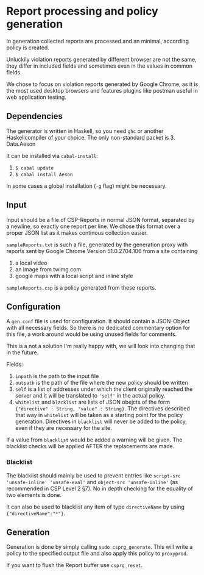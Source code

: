 # Report processing and policy generation
In generation collected reports are processed and an minimal, according policy is created.

Unluckily violation reports generated by different browser are not the same, they differ in included fields and sometimes even in the values in common fields.

We chose to focus on violation reports generated by Google Chrome, as it is the most used desktop browsers and features plugins like postman useful in web application testing.

## Dependencies
The generator is written in Haskell, so you need `ghc` or another Haskellcompiler of your choice. The only non-standard packet is
 3. Data.Aeson

It can be installed via `cabal-install`:

 1. `$ cabal update`
 3. `$ cabal install Aeson`

In some cases a global installation (`-g` flag) might be necessary.

## Input
Input should be a file of CSP-Reports in normal JSON format, separated by a newline, so exactly one report per line. We chose this format over a proper JSON list as it makes continous collection easier.

`sampleReports.txt` is such a file, generated by the generation proxy with reports sent by Google Chrome Version 51.0.2704.106 from a site containing
 1. a local video
 2. an image from twimg.com
 3. google maps with a local script and inline style

`sampleReports.csp` is a policy generated from these reports.

## Configuration
A `gen.conf` file is used for configuration. It should contain a JSON-Object with all necessary fields. So there is no dedicated commentary option for this file, a work around would be using unused fields for comments.

This is a not a solution I'm really happy with, we will look into changing that in the future.

Fields:
 1. `inpath` is the path to the input file
 1. `outpath` is the path of the file where the new policy should be written
 2. `self` is a list of addresses under which the client originally reached the server and it will be translated to `'self'` in the actual policy.
 3. `whitelist` and `blacklist` are lists of JSON obejcts of the form `{"directive" : String, "value" : String}`. The directives described that way in `whitelist` will be taken as a starting point for the policy generation. Directives in `blacklist` will never be added to the policy, even if they are necessary for the site.

If a value from `blacklist` would be added a warning will be given. The blacklist checks will be applied AFTER the replacements are made.

### Blacklist
The blacklist should mainly be used to prevent entries like `script-src 'unsafe-inline' 'unsafe-eval'` and `object-src 'unsafe-inline'` (as recommended in CSP Level 2 §7). No in depth checking for the equality of two elements is done.

It can also be used to blacklist any item of type `directiveName` by using `{"directiveName":"*"}`.

## Generation
Generation is done by simply calling `sudo csprg_generate`. This will write a policy to the specified output file and also apply this policy to `proxyprod`.

If you want to flush the Report buffer use `csprg_reset`.
